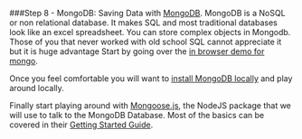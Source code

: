 
###Step 8 - MongoDB:
Saving Data with [MongoDB](http://www.mongodb.org/). MongoDB is a NoSQL or non relational database. It makes SQL and most traditional databases look like an excel spreadsheet. You can store complex objects in Mongodb. Those of you that never worked with old school SQL cannot appreciate it but it is huge advantage
Start by going over the [in browser demo for mongo](http://try.mongodb.org/?_ga=1.263434828.1335229757.1422827841).

Once you feel comfortable you will want to [install MongoDB locally](https://www.mongodb.org/downloads?_ga=1.260764237.1335229757.1422827841) and play around locally.

Finally start playing around with [Mongoose.js](http://mongoosejs.com/), the NodeJS package that we will use to talk to the MongoDB Database. Most of the basics can be covered in their [Getting Started Guide](http://mongoosejs.com/docs/guide.html).
